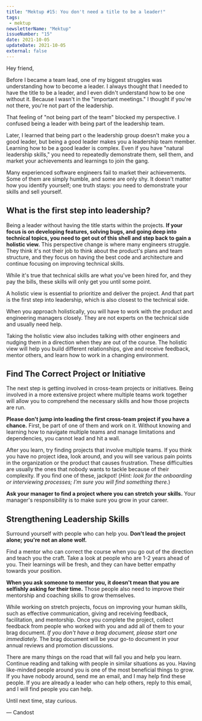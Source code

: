 ```yaml
---
title: "Mektup #15: You don't need a title to be a leader!"
tags:
 - mektup
newsletterName: "Mektup"
issueNumber: "15"
date: 2021-10-05
updateDate: 2021-10-05
external: false
---
```


Hey friend,

Before I became a team lead, one of my biggest struggles was understanding how to become a leader. I always thought that I needed to have the title to be a leader, and I even didn't understand how to be one without it. Because I wasn't in the "important meetings." I thought if you're not there, you're not part of the leadership.

That feeling of "not being part of the team" blocked my perspective. I confused being a leader with being part of the leadership team.

Later, I learned that being part o the leadership group doesn't make you a good leader, but being a good leader makes you a leadership team member. Learning how to be a good leader is complex. Even if you have "natural leadership skills," you need to repeatedly demonstrate them, sell them, and market your achievements and learnings to join the gang.

Many experienced software engineers fail to market their achievements. Some of them are simply humble, and some are only shy. It doesn't matter how you identify yourself; one truth stays: you need to demonstrate your skills and sell yourself.

## What is the first step into leadership?

Being a leader without having the title starts within the projects. **If your focus is on developing features, solving bugs, and going deep into technical topics, you need to get out of this shell and step back to gain a holistic view.** This perspective change is where many engineers struggle. They think it's not their job to think about the product's plans and team structure, and they focus on having the best code and architecture and continue focusing on improving technical skills.

While it's true that technical skills are what you've been hired for, and they pay the bills, these skills will only get you until some point.

A holistic view is essential to prioritize and deliver the project. And that part is the first step into leadership, which is also closest to the technical side.

When you approach holistically, you will have to work with the product and engineering managers closely. They are not experts on the technical side and usually need help.

Taking the holistic view also includes talking with other engineers and nudging them in a direction when they are out of the course. The holistic view will help you build different relationships, give and receive feedback, mentor others, and learn how to work in a changing environment.

## Find The Correct Project or Initiative

The next step is getting involved in cross-team projects or initiatives. Being involved in a more extensive project where multiple teams work together will allow you to comprehend the necessary skills and how those projects are run.

**Please don't jump into leading the first cross-team project if you have a chance.** First, be part of one of them and work on it. Without knowing and learning how to navigate multiple teams and manage limitations and dependencies, you cannot lead and hit a wall.

After you learn, try finding projects that involve multiple teams. If you think you have no project idea, look around, and you will see various pain points in the organization or the product that causes frustration. These difficulties are usually the ones that nobody wants to tackle because of their complexity. If you find one of these, jackpot! (_Hint: look for the onboarding or interviewing processes; I'm sure you will find something there._)

**Ask your manager to find a project where you can stretch your skills.** Your manager's responsibility is to make sure you grow in your career.

## Strengthening Leadership Skills

Surround yourself with people who can help you. **Don't lead the project alone; you're not an alone wolf.**

Find a mentor who can correct the course when you go out of the direction and teach you the craft. Take a look at people who are 1-2 years ahead of you. Their learnings will be fresh, and they can have better empathy towards your position.

**When you ask someone to mentor you, it doesn't mean that you are selfishly asking for their time.** Those people also need to improve their mentorship and coaching skills to grow themselves.

While working on stretch projects, focus on improving your human skills, such as effective communication, giving and receiving feedback, facilitation, and mentorship. Once you complete the project, collect feedback from people who worked with you and add all of them to your brag document. _If you don't have a brag document, please start one immediately._ The brag document will be your go-to document in your annual reviews and promotion discussions.

There are many things on the road that will fail you and help you learn. Continue reading and talking with people in similar situations as you. Having like-minded people around you is one of the most beneficial things to grow. If you have nobody around, send me an email, and I may help find these people. If you are already a leader who can help others, reply to this email, and I will find people you can help.

Until next time, stay curious.

— Candost
